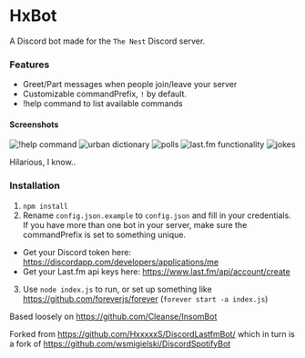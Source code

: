 # HxBot
A Discord bot made for the `The Nest` Discord server.

### Features
- Greet/Part messages when people join/leave your server
- Customizable commandPrefix, `!` by default.
- !help command to list available commands

#### Screenshots
![!help command](https://i.imgur.com/h7WyseI.png)
![urban dictionary](https://i.imgur.com/q3QUZOr.png)
![polls](https://i.imgur.com/I203fZr.png)
![last.fm functionality](https://i.imgur.com/5fAjAAW.png)
![jokes](https://i.imgur.com/RaWCW98.png)

Hilarious, I know..

### Installation
1. `npm install`
2. Rename `config.json.example` to `config.json` and fill in your credentials. If you have more than one bot in your server, make sure the commandPrefix is set to something unique.
  - Get your Discord token here: https://discordapp.com/developers/applications/me
  - Get your Last.fm api keys here: https://www.last.fm/api/account/create
3. Use `node index.js` to run, or set up something like https://github.com/foreverjs/forever (`forever start -a index.js`)

Based loosely on https://github.com/Cleanse/InsomBot

Forked from https://github.com/HxxxxxS/DiscordLastfmBot/ which in turn is a fork of https://github.com/wsmigielski/DiscordSpotifyBot
